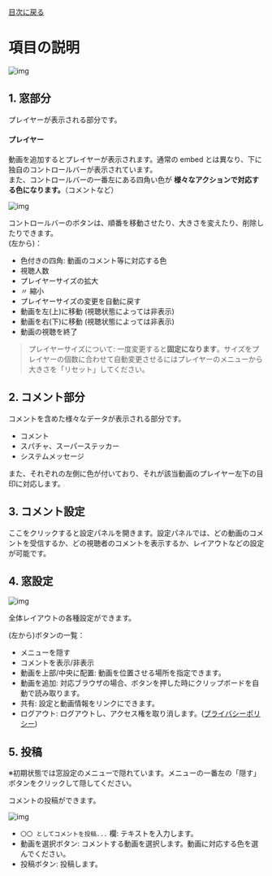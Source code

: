 [目次に戻る](../README.md)

# 項目の説明

![img](https://i.imgur.com/cXJ8XHI.png)

## 1. 窓部分

プレイヤーが表示される部分です。

#### プレイヤー

動画を追加するとプレイヤーが表示されます。通常の embed とは異なり、下に独自のコントロールバーが表示されています。  
また、コントロールバーの一番左にある四角い色が **様々なアクションで対応する色になります。**（コメントなど）

![img](https://i.imgur.com/YkP6g0p.png)

コントロールバーのボタンは、順番を移動させたり、大きさを変えたり、削除したりできます。  
(左から)：

- 色付きの四角: 動画のコメント等に対応する色
- 視聴人数
- プレイヤーサイズの拡大
- 〃 縮小
- プレイヤーサイズの変更を自動に戻す
- 動画を左(上)に移動 (視聴状態によっては非表示)
- 動画を右(下)に移動 (視聴状態によっては非表示)
- 動画の視聴を終了

> プレイヤーサイズについて: 一度変更すると**固定になります**。サイズをプレイヤーの個数に合わせて自動変更させるにはプレイヤーのメニューから大きさを「リセット」してください。

## 2. コメント部分

コメントを含めた様々なデータが表示される部分です。

- コメント
- スパチャ、スーパーステッカー
- システムメッセージ

また、それぞれの左側に色が付いており、それが該当動画のプレイヤー左下の目印に対応します。

## 3. コメント設定

ここをクリックすると設定パネルを開きます。設定パネルでは、どの動画のコメントを受信するか、どの視聴者のコメントを表示するか、レイアウトなどの設定が可能です。

## 4. 窓設定

![img](https://i.imgur.com/9IiL4ap.png)

全体レイアウトの各種設定ができます。

(左から)ボタンの一覧：

- メニューを隠す
- コメントを表示/非表示
- 動画を上部/中央に配置: 動画を位置させる場所を指定できます。
- 動画を追加: 対応ブラウザの場合、ボタンを押した時にクリップボードを自動で読み取ります。
- 共有: 設定と動画情報をリンクにできます。
- ログアウト: ログアウトし、アクセス権を取り消します。([プライバシーポリシー](./privacy-policy.md))

## 5. 投稿

※初期状態では窓設定のメニューで隠れています。メニューの一番左の「隠す」ボタンをクリックして隠してください。

コメントの投稿ができます。

![img](https://i.imgur.com/xjvFWs0.png)

- `〇〇 としてコメントを投稿...` 欄: テキストを入力します。
- 動画を選択ボタン: コメントする動画を選択します。動画に対応する色を選んでください。
- 投稿ボタン: 投稿します。
